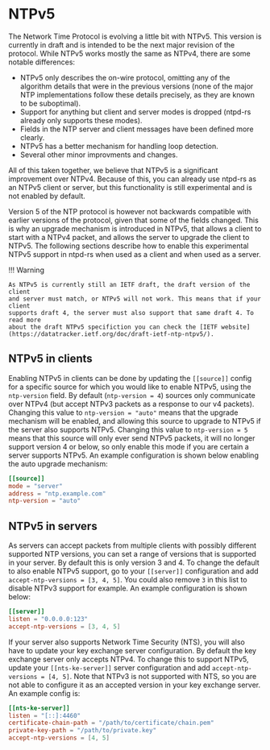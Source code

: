 # NTPv5
The Network Time Protocol is evolving a little bit with NTPv5. This version is
currently in draft and is intended to be the next major revision of the
protocol. While NTPv5 works mostly the same as NTPv4, there are some notable
differences:

- NTPv5 only describes the on-wire protocol, omitting any of the algorithm
  details that were in the previous versions (none of the major NTP
  implementations follow these details precisely, as they are known to be
  suboptimal).
- Support for anything but client and server modes is dropped (ntpd-rs already
  only supports these modes).
- Fields in the NTP server and client messages have been defined more clearly.
- NTPv5 has a better mechanism for handling loop detection.
- Several other minor improvments and changes.

All of this taken together, we believe that NTPv5 is a significant improvement
over NTPv4. Because of this, you can already use ntpd-rs as an NTPv5 client or
server, but this functionality is still experimental and is not enabled by
default.

Version 5 of the NTP protocol is however not backwards compatible with earlier
versions of the protocol, given that some of the fields changed. This is why an
upgrade mechanism is introduced in NTPv5, that allows a client to start with a
NTPv4 packet, and allows the server to upgrade the client to NTPv5. The following
sections describe how to enable this experimental NTPv5 support in ntpd-rs when
used as a client and when used as a server.

!!! Warning

    As NTPv5 is currently still an IETF draft, the draft version of the client
    and server must match, or NTPv5 will not work. This means that if your client
    supports draft 4, the server must also support that same draft 4. To read more
    about the draft NTPv5 specifiction you can check the [IETF website](https://datatracker.ietf.org/doc/draft-ietf-ntp-ntpv5/).

## NTPv5 in clients

Enabling NTPv5 in clients can be done by updating the `[[source]]` config for a
specific source for which you would like to enable NTPv5, using the `ntp-version`
field. By default (`ntp-version = 4`) sources only communicate over NTPv4 (but
accept NTPv3 packets as a response to our v4 packets). Changing this value to
`ntp-version = "auto"` means that the upgrade mechanism will be enabled, and
allowing this source to upgrade to NTPv5 if the server also supports NTPv5.
Changing this value to `ntp-version = 5` means that this source will only ever
send NTPv5 packets, it will no longer support version 4 or below, so only enable
this mode if you are certain a server supports NTPv5. An example configuration is
shown below enabling the auto upgrade mechanism:

```toml
[[source]]
mode = "server"
address = "ntp.example.com"
ntp-version = "auto"
```

## NTPv5 in servers

As servers can accept packets from multiple clients with possibly different
supported NTP versions, you can set a range of versions that is supported in
your server. By default this is only version 3 and 4. To change the default to
also enable NTPv5 support, go to your `[[server]]` configuration and add
`accept-ntp-versions = [3, 4, 5]`. You could also remove `3` in this list to
disable NTPv3 support for example. An example configuration is shown below:

```toml
[[server]]
listen = "0.0.0.0:123"
accept-ntp-versions = [3, 4, 5]
```

If your server also supports Network Time Security (NTS), you will also have to
update your key exchange server configuration. By default the key exchange
server only accepts NTPv4. To change this to support NTPv5, update your
`[[nts-ke-server]]` server configuration and add `accept-ntp-versions = [4, 5]`.
Note that NTPv3 is not supported with NTS, so you are not able to configure it
as an accepted version in your key exchange server. An example config is:

```toml
[[nts-ke-server]]
listen = "[::]:4460"
certificate-chain-path = "/path/to/certificate/chain.pem"
private-key-path = "/path/to/private.key"
accept-ntp-versions = [4, 5]
```
